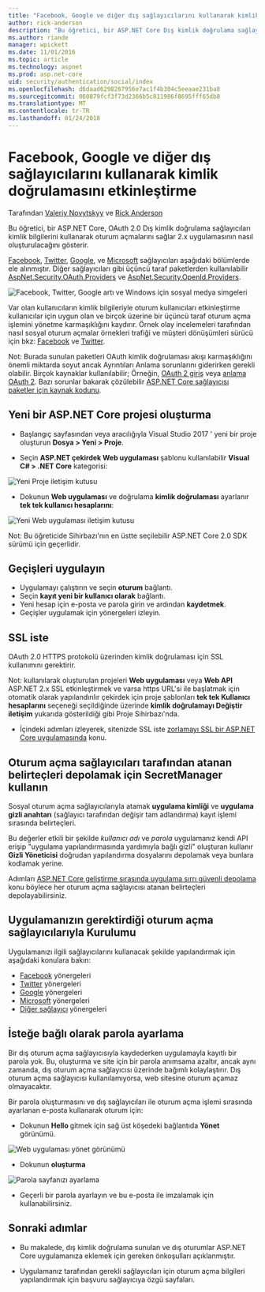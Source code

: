 ```yaml
---
title: "Facebook, Google ve diğer dış sağlayıcılarını kullanarak kimlik doğrulamasını etkinleştirme"
author: rick-anderson
description: "Bu öğretici, bir ASP.NET Core Dış kimlik doğrulama sağlayıcıları ile OAuth 2.0 kullanan 2.x uygulamasının nasıl oluşturulacağını gösterir."
ms.author: riande
manager: wpickett
ms.date: 11/01/2016
ms.topic: article
ms.technology: aspnet
ms.prod: asp.net-core
uid: security/authentication/social/index
ms.openlocfilehash: d6daad6298267956e7ac1f4b304c5eeaae231ba8
ms.sourcegitcommit: 060879fcf3f73d2366b5c811986f8695fff65db8
ms.translationtype: MT
ms.contentlocale: tr-TR
ms.lasthandoff: 01/24/2018
---
```

# <a name="enabling-authentication-using-facebook-google-and-other-external-providers"></a>Facebook, Google ve diğer dış sağlayıcılarını kullanarak kimlik doğrulamasını etkinleştirme

<a name="security-authentication-social-logins"></a>

Tarafından [Valeriy Novytskyy](https://github.com/01binary) ve [Rick Anderson](https://twitter.com/RickAndMSFT)

Bu öğretici, bir ASP.NET Core, OAuth 2.0 Dış kimlik doğrulama sağlayıcıları kimlik bilgilerini kullanarak oturum açmalarını sağlar 2.x uygulamasının nasıl oluşturulacağını gösterir.

[Facebook](facebook-logins.md), [Twitter](twitter-logins.md), [Google](google-logins.md), ve [Microsoft](microsoft-logins.md) sağlayıcıları aşağıdaki bölümlerde ele alınmıştır. Diğer sağlayıcıları gibi üçüncü taraf paketlerden kullanılabilir [AspNet.Security.OAuth.Providers](https://github.com/aspnet-contrib/AspNet.Security.OAuth.Providers) ve [AspNet.Security.OpenId.Providers](https://github.com/aspnet-contrib/AspNet.Security.OpenId.Providers).

![Facebook, Twitter, Google artı ve Windows için sosyal medya simgeleri](index/_static/social.png)

Var olan kullanıcıların kimlik bilgileriyle oturum kullanıcıları etkinleştirme kullanıcılar için uygun olan ve birçok üzerine bir üçüncü taraf oturum açma işlemini yönetme karmaşıklığını kaydırır. Örnek olay incelemeleri tarafından nasıl sosyal oturum açmalar örnekleri trafiği ve müşteri dönüşümleri sürücü için bkz: [Facebook](https://www.facebook.com/unsupportedbrowser) ve [Twitter](https://dev.twitter.com/resources/case-studies).

Not: Burada sunulan paketleri OAuth kimlik doğrulaması akışı karmaşıklığını önemli miktarda soyut ancak Ayrıntıları Anlama sorunlarını giderirken gerekli olabilir. Birçok kaynaklar kullanılabilir; Örneğin, [OAuth 2 giriş](https://www.digitalocean.com/community/tutorials/an-introduction-to-oauth-2) veya [anlama OAuth 2](http://www.bubblecode.net/2016/01/22/understanding-oauth2/). Bazı sorunlar bakarak çözülebilir [ASP.NET Core sağlayıcısı paketler için kaynak kodunu](https://github.com/aspnet/Security/tree/dev/src).

## <a name="create-a-new-aspnet-core-project"></a>Yeni bir ASP.NET Core projesi oluşturma

* Başlangıç sayfasından veya aracılığıyla Visual Studio 2017 ' yeni bir proje oluşturun **Dosya > Yeni > Proje**.

* Seçin **ASP.NET çekirdek Web uygulaması** şablonu kullanılabilir **Visual C# > .NET Core** kategorisi:

![Yeni Proje iletişim kutusu](index/_static/new-project.png)

* Dokunun **Web uygulaması** ve doğrulama **kimlik doğrulaması** ayarlanır **tek tek kullanıcı hesaplarını**:

![Yeni Web uygulaması iletişim kutusu](index/_static/select-project.png)

Not: Bu öğreticide Sihirbazı'nın en üstte seçilebilir ASP.NET Core 2.0 SDK sürümü için geçerlidir.

## <a name="apply-migrations"></a>Geçişleri uygulayın

* Uygulamayı çalıştırın ve seçin **oturum** bağlantı.
* Seçin **kayıt yeni bir kullanıcı olarak** bağlantı.
* Yeni hesap için e-posta ve parola girin ve ardından **kaydetmek**.
* Geçişler uygulamak için yönergeleri izleyin.

## <a name="require-ssl"></a>SSL iste

OAuth 2.0 HTTPS protokolü üzerinden kimlik doğrulaması için SSL kullanımını gerektirir.

Not: kullanılarak oluşturulan projeleri **Web uygulaması** veya **Web API** ASP.NET 2.x SSL etkinleştirmek ve varsa https URL'si ile başlatmak için otomatik olarak yapılandırılır çekirdek için proje şablonları **tek tek Kullanıcı hesaplarını** seçeneği seçildiğinde üzerinde **kimlik doğrulamayı Değiştir iletişim** yukarıda gösterildiği gibi Proje Sihirbazı'nda.

* İçindeki adımları izleyerek, sitenizde SSL iste [zorlamayı SSL bir ASP.NET Core uygulamasında](xref:security/enforcing-ssl) konu.

## <a name="use-secretmanager-to-store-tokens-assigned-by-login-providers"></a>Oturum açma sağlayıcıları tarafından atanan belirteçleri depolamak için SecretManager kullanın

Sosyal oturum açma sağlayıcılarıyla atamak **uygulama kimliği** ve **uygulama gizli anahtarı** (sağlayıcı tarafından değişir tam adlandırma) kayıt işlemi sırasında belirteçleri.

Bu değerler etkili bir şekilde *kullanıcı adı* ve *parola* uygulamanız kendi API erişip "uygulama yapılandırmasında yardımıyla bağlı gizli" oluşturan kullanır **Gizli Yöneticisi** doğrudan yapılandırma dosyalarını depolamak veya bunlara kodlamak yerine.

Adımları [ASP.NET Core geliştirme sırasında uygulama sırrı güvenli depolama](xref:security/app-secrets) konu böylece her oturum açma sağlayıcısı atanan belirteçleri depolayabilirsiniz.

## <a name="setup-login-providers-required-by-your-application"></a>Uygulamanızın gerektirdiği oturum açma sağlayıcılarıyla Kurulumu

Uygulamanızı ilgili sağlayıcılarını kullanacak şekilde yapılandırmak için aşağıdaki konulara bakın:

* [Facebook](facebook-logins.md) yönergeleri
* [Twitter](twitter-logins.md) yönergeleri
* [Google](google-logins.md) yönergeleri
* [Microsoft](microsoft-logins.md) yönergeleri
* [Diğer sağlayıcı](other-logins.md) yönergeleri

## <a name="optionally-set-password"></a>İsteğe bağlı olarak parola ayarlama

Bir dış oturum açma sağlayıcısıyla kaydederken uygulamayla kayıtlı bir parola yok. Bu, oluşturma ve site için bir parola anımsama azaltır, ancak aynı zamanda, dış oturum açma sağlayıcısı üzerinde bağımlı kolaylaştırır. Dış oturum açma sağlayıcısı kullanılamıyorsa, web sitesine oturum açamaz olmayacaktır.

Bir parola oluşturmasını ve dış sağlayıcıları ile oturum açma işlemi sırasında ayarlanan e-posta kullanarak oturum için:

* Dokunun **Hello <email alias>**  gitmek için sağ üst köşedeki bağlantıda **Yönet** görünümü.

![Web uygulaması yönet görünümü](index/_static/pass1a.png)

* Dokunun **oluşturma**

![Parola sayfanızı ayarlama](index/_static/pass2a.png)

* Geçerli bir parola ayarlayın ve bu e-posta ile imzalamak için kullanabilirsiniz.

## <a name="next-steps"></a>Sonraki adımlar

* Bu makalede, dış kimlik doğrulama sunulan ve dış oturumlar ASP.NET Core uygulamanıza eklemek için gereken önkoşulları açıklanmıştır.

* Uygulamanız tarafından gerekli sağlayıcıları için oturum açma bilgileri yapılandırmak için başvuru sağlayıcıya özgü sayfaları.
